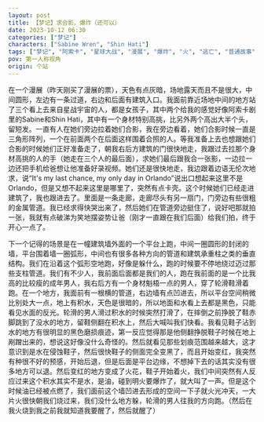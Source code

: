 ```yaml
---
layout: post
title: 【梦记】求合影，爆炸（还可以）
date: 2023-10-12 06:30
categories: ["梦记"]
characters: ["Sabine Wren", "Shin Hati"]
tags: ["梦记", "阿索卡", "星球大战", "漫展", "爆炸", "火", "逃亡", "普通故事"]
pov: 第一人称视角
origin: 个站
---
```


在一个漫展（昨天刚买了漫展的票），天色有点灰暗，场地露天而且不是很大，中间圆形，左边有一条过道，右边和后面有建筑入口。我面前靠近场地中间的地方站了三个看上去来自星战宇宙的人，都是女孩子，其中两个给我的感觉好像阿索卡剧里的Sabine和Shin Hati，其中有一个身材特别高挑，比另外两个高出大半个头，留短发。一直有人在她们旁边拉着她们合影，我在旁边看着，她们合影时候一直是三角形阵列，一个在前面两个在后面这样围着合照的人。等我准备上去也想跟她们合影的时候她们正好准备走了，朝我右后方建筑的门很快地走，我跟过去拉那个身材高挑的人的手（她走在三个人的最后面），求她们最后跟我合一张影，一边拉一边还把手机给爸想让他准备好录视频。她们还是很快地走，我边跟着边语无伦次地求，说“It's my last chance, my only day in Orlando”说出口想起来这里不是Orlando，但是又想不起来这里是哪里了，突然有点卡壳。这个时候她们已经走进建筑了，我也跟进去了。里面是一条走廊，走廊尽头有另一扇门，门旁边有些很粗的金属管道。我已经求得快哭出来了，然后她们在管道旁边挺住了，说好吧那就拍一张，我就有点破涕为笑地摆姿势让爸（刚才一直跟在我们后面）给我们拍，终于开心一点了。

下一个记得的场景是在一幢建筑墙外面的一个平台上跑，中间一圈圆形的封闭的墙，平台围着墙一圈弧形，中间也有很多各种方向的管道和建筑承重柱之类的垂直结构。我们在沿着这个弧形空地跑，好像是躲什么，跑的时候要不停地绕过迈过那些支柱管道。我们有不少人，我前面后面都是我们的人，跑在我前面的是一个比我高的比较瘦的成年男人，我右后方有一个身材魁梧一点的男人，穿了轮滑鞋滑着跑。在一个地方，我面前有一根横的管道，右边墙有点凹进去，所以平台空间稍微比别处大一点，地上有积水，天色是很暗的，所以地面和水看上去都是黑色，只能看见水面的反光。轮滑的男人滑过积水的时候突然打滑了，在摔倒之前挣脱了鞋赤脚跳到了没水的地方，留鞋侧翻在积水上，然后大喊叫我们快看。我看见鞋子沾到水的地方有很明显的黑色磨损痕迹，第一反应觉得那是他侧翻挣脱鞋子时候在地上剐蹭出来的，想说这好像没什么奇怪的。然后就看见那些划痕范围越来越大，这才意识到是水在侵蚀鞋子，然后很快鞋子的侧面完全变黑了，而且开始变红，我突然有种很不好的预感，开始后退，但是后面是平台边缘，不想掉下去的话其实没有很多地方可以退。然后变红的地方变成了火花，鞋子开始着火，我们中间突然有人反应过来这个积水其实不是水，是油，碰到明火要爆炸了，就大叫了一声。但是这个时候油已经被点燃了，我们面前这个墙凹进去形成的空间一下子就火光冲天，一大片火很快朝我们烧过来，我们没什么地方躲，轮滑的男人往我的方向跑。（然后在我火烧到我之前我就知道我要醒了，然后就醒了）
